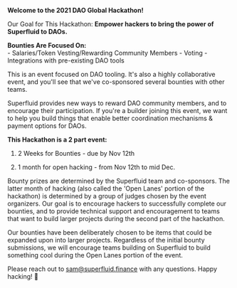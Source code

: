 **Welcome to the 2021 DAO Global Hackathon!**

Our Goal for This Hackathon: **Empower hackers to bring the power of Superfluid to DAOs.**

**Bounties Are Focused On:**    
    - Salaries/Token Vesting/Rewarding Community Members
    - Voting
    - Integrations with pre-existing DAO tools

This is an event focused on DAO tooling. It's also a highly collaborative event, and you'll see that we've co-sponsored several bounties with other teams. 

Superfluid provides new ways to reward DAO community members, and to encourage their participation. If you're a builder joining this event, we want to help you build things that enable better coordination mechanisms & payment options for DAOs. 

**This Hackathon is a 2 part event:**

1) 2 Weeks for Bounties - due by Nov 12th

2) 1 month for open hacking - from Nov 12th to mid Dec. 

Bounty prizes are determined by the Superfluid team and co-sponsors. The latter month of hacking (also called the 'Open Lanes' portion of the hackathon) is determined by a group of judges chosen by the event organizers. Our goal is to encourage hackers to successfully complete our bounties, and to provide technical support and encouragement to teams that want to build larger projects during the second part of the hackathon.

Our bounties have been deliberately chosen to be items that could be expanded upon into larger projects. Regardless of the initial bounty submissions, we will encourage teams building on Superfluid to build something cool during the Open Lanes portion of the event.

Please reach out to sam@superfluid.finance with any questions. Happy hacking! 🚀
